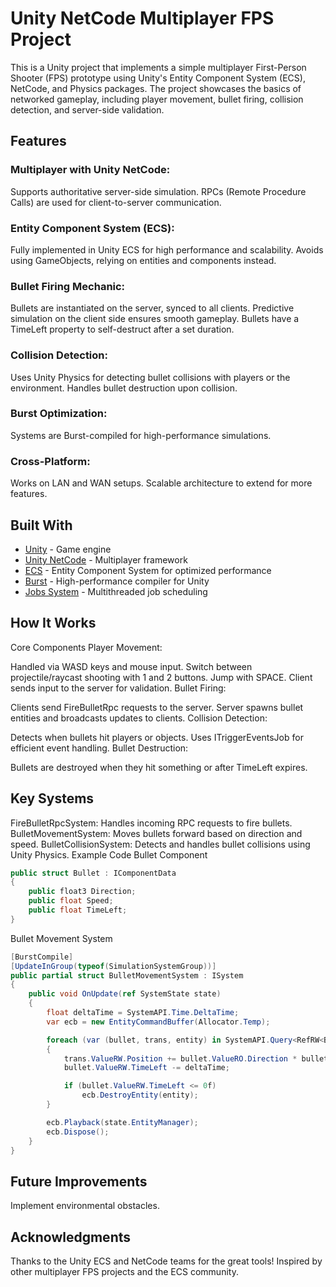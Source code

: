 # Unity NetCode Multiplayer FPS Project
This is a Unity project that implements a simple multiplayer First-Person Shooter (FPS) prototype using Unity's Entity Component System (ECS), NetCode, and Physics packages. The project showcases the basics of networked gameplay, including player movement, bullet firing, collision detection, and server-side validation.

## Features
### Multiplayer with Unity NetCode:

Supports authoritative server-side simulation.
RPCs (Remote Procedure Calls) are used for client-to-server communication.
### Entity Component System (ECS):

Fully implemented in Unity ECS for high performance and scalability.
Avoids using GameObjects, relying on entities and components instead.
### Bullet Firing Mechanic:

Bullets are instantiated on the server, synced to all clients.
Predictive simulation on the client side ensures smooth gameplay.
Bullets have a TimeLeft property to self-destruct after a set duration.
### Collision Detection:

Uses Unity Physics for detecting bullet collisions with players or the environment.
Handles bullet destruction upon collision.
### Burst Optimization:

Systems are Burst-compiled for high-performance simulations.
### Cross-Platform:

Works on LAN and WAN setups.
Scalable architecture to extend for more features.
## Built With
- [Unity](https://unity.com/) - Game engine
- [Unity NetCode](https://docs.unity3d.com/Packages/com.unity.netcode@1.0/manual/index.html) - Multiplayer framework
- [ECS](https://docs.unity3d.com/Packages/com.unity.entities@1.0/manual/index.html) - Entity Component System for optimized performance
- [Burst](https://docs.unity3d.com/Packages/com.unity.burst@1.8/manual/index.html) - High-performance compiler for Unity
- [Jobs System](https://docs.unity3d.com/Manual/JobSystem.html) - Multithreaded job scheduling

## How It Works
Core Components
Player Movement:

Handled via WASD keys and mouse input.
Switch between projectile/raycast shooting with 1 and 2 buttons.
Jump with SPACE.
Client sends input to the server for validation.
Bullet Firing:

Clients send FireBulletRpc requests to the server.
Server spawns bullet entities and broadcasts updates to clients.
Collision Detection:

Detects when bullets hit players or objects.
Uses ITriggerEventsJob for efficient event handling.
Bullet Destruction:

Bullets are destroyed when they hit something or after TimeLeft expires.
## Key Systems
FireBulletRpcSystem: Handles incoming RPC requests to fire bullets.
BulletMovementSystem: Moves bullets forward based on direction and speed.
BulletCollisionSystem: Detects and handles bullet collisions using Unity Physics.
Example Code
Bullet Component
```csharp
public struct Bullet : IComponentData
{
    public float3 Direction;
    public float Speed;
    public float TimeLeft;
}
```
Bullet Movement System
```csharp
[BurstCompile]
[UpdateInGroup(typeof(SimulationSystemGroup))]
public partial struct BulletMovementSystem : ISystem
{
    public void OnUpdate(ref SystemState state)
    {
        float deltaTime = SystemAPI.Time.DeltaTime;
        var ecb = new EntityCommandBuffer(Allocator.Temp);

        foreach (var (bullet, trans, entity) in SystemAPI.Query<RefRW<Bullet>, RefRW<LocalTransform>>().WithEntityAccess())
        {
            trans.ValueRW.Position += bullet.ValueRO.Direction * bullet.ValueRO.Speed * deltaTime;
            bullet.ValueRW.TimeLeft -= deltaTime;

            if (bullet.ValueRW.TimeLeft <= 0f)
                ecb.DestroyEntity(entity);
        }

        ecb.Playback(state.EntityManager);
        ecb.Dispose();
    }
}
```
## Future Improvements
Implement environmental obstacles.

## Acknowledgments
Thanks to the Unity ECS and NetCode teams for the great tools!
Inspired by other multiplayer FPS projects and the ECS community.
